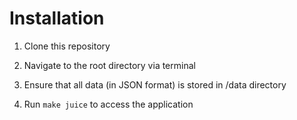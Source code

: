 # Installation

1. Clone this repository

2. Navigate to the root directory via terminal

3. Ensure that all data (in JSON format) is stored in /data directory

4. Run `make juice` to access the application
